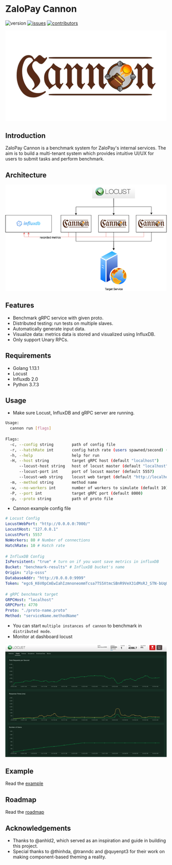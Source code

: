 # ZaloPay Cannon

![version](https://img.shields.io/badge/version-0.1.1-red) [![issues](https://img.shields.io/badge/open%20issues-0-orange)]() [![contributors](https://img.shields.io/badge/contributors-3-blue)]()

<img src="images/cannon-logo.jpg" alt="logo" width="600"/>

## Introduction

ZaloPay Cannon is a benchmark system for ZaloPay's internal services. The aim is to build a multi-tenant system which provides intuitive UI/UX for users to submit tasks and perform benchmark.  

## Architecture

![architecture](images/architecture.png)  

## Features

- Benchmark gRPC service with given proto.  
- Distributed testing: run tests on multiple slaves.  
- Automatically generate input data.  
- Visualize data: metrics data is stored and visualized using InfluxDB.  
- Only support Unary RPCs.  

## Requirements

- Golang 1.13.1
- Locust
- Influxdb 2.0
- Python 3.7.3  

## Usage

- Make sure Locust, InfluxDB and gRPC server are running.

```bash
Usage:
  cannon run [flags]

Flags:
  -c, --config string        path of config file
  -r, --hatchRate int        config hatch rate (users spawned/second) (default 10)
  -h, --help                 help for run
  -H, --host string          target gRPC host (default "localhost")
      --locust-host string   host of locust master (default "localhost")
      --locust-port int      port of locust master (default 5557)
      --locust-web string    locust web target (default "http://localhost:8089")
  -m, --method string        method name
  -w, --no-workers int       number of workers to simulate (default 10)
  -P, --port int             target gRPC port (default 8000)
  -p, --proto string         path of proto file

```

- Cannon example config file

```yaml
# Locust Config
LocustWebPort: "http://0.0.0.0:7000/"
LocustHost: "127.0.0.1"
LocustPort: 5557
NoWorkers: 80 # Number of connections
HatchRate: 10 # Hatch rate

# InfluxDB Config
IsPersistent: "true" # turn on if you want save metrics in influxDB
Bucket: "benchmark-results" # InfluxDB bucket's name
Origin: "zlp-osss"
DatabaseAddr: "http://0.0.0.0:9999"
Token: "egc6_K6V0pCmEwIahIzmnoneommTcsa7TS5XtmcSBnR9VeX31dMsRJ_STN-bUqOwWW77vPiU0aM9RGMQFwxT-A=="

# gRPC benchmark target
GRPCHost: "localhost"
GRPCPort: 4770
Proto: "./proto-name.proto"
Method: "serviceName.methodName"
```

- You can start `multiple instances of cannon` to benchmark in `distributed mode`.
- Monitor at dashboard locust

<img src="images/dashboard-example.png" alt="logo" width="800"/>

## Example

Read the [example](example/README.md)

## Roadmap

Read the [roadmap](docs/ROADMAP.md)

## Acknowledgements

- Thanks to @anhld2, which served as an inspiration and guide in building this project.
- Special thanks to @thinhda, @tranndc and @quyenpt3 for their work on making component-based theming a reality.
